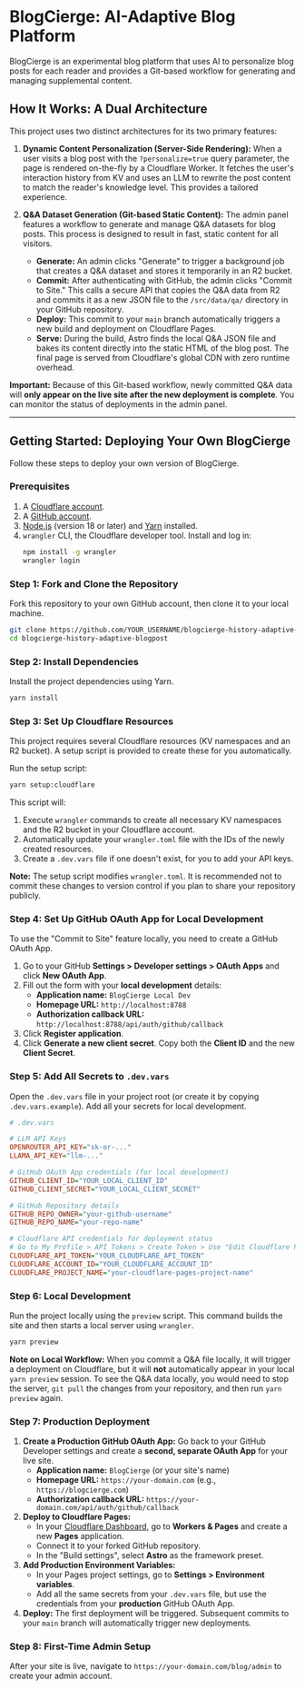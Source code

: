 # BlogCierge: AI-Adaptive Blog Platform

BlogCierge is an experimental blog platform that uses AI to personalize blog posts for each reader and provides a Git-based workflow for generating and managing supplemental content.

## How It Works: A Dual Architecture

This project uses two distinct architectures for its two primary features:

1.  **Dynamic Content Personalization (Server-Side Rendering):** When a user visits a blog post with the `?personalize=true` query parameter, the page is rendered on-the-fly by a Cloudflare Worker. It fetches the user's interaction history from KV and uses an LLM to rewrite the post content to match the reader's knowledge level. This provides a tailored experience.

2.  **Q&A Dataset Generation (Git-based Static Content):** The admin panel features a workflow to generate and manage Q&A datasets for blog posts. This process is designed to result in fast, static content for all visitors.
    *   **Generate:** An admin clicks "Generate" to trigger a background job that creates a Q&A dataset and stores it temporarily in an R2 bucket.
    *   **Commit:** After authenticating with GitHub, the admin clicks "Commit to Site." This calls a secure API that copies the Q&A data from R2 and commits it as a new JSON file to the `/src/data/qa/` directory in your GitHub repository.
    *   **Deploy:** This commit to your `main` branch automatically triggers a new build and deployment on Cloudflare Pages.
    *   **Serve:** During the build, Astro finds the local Q&A JSON file and bakes its content directly into the static HTML of the blog post. The final page is served from Cloudflare's global CDN with zero runtime overhead.

**Important:** Because of this Git-based workflow, newly committed Q&A data will **only appear on the live site after the new deployment is complete**. You can monitor the status of deployments in the admin panel.

---

## Getting Started: Deploying Your Own BlogCierge

Follow these steps to deploy your own version of BlogCierge.

### Prerequisites

1.  A [Cloudflare account](https://dash.cloudflare.com/sign-up).
2.  A [GitHub account](https://github.com).
3.  [Node.js](https://nodejs.org/en/) (version 18 or later) and [Yarn](https://yarnpkg.com/getting-started/install) installed.
4.  `wrangler` CLI, the Cloudflare developer tool. Install and log in:
    ```bash
    npm install -g wrangler
    wrangler login
    ```

### Step 1: Fork and Clone the Repository

Fork this repository to your own GitHub account, then clone it to your local machine.

```bash
git clone https://github.com/YOUR_USERNAME/blogcierge-history-adaptive-blogpost.git
cd blogcierge-history-adaptive-blogpost
```

### Step 2: Install Dependencies

Install the project dependencies using Yarn.

```bash
yarn install
```

### Step 3: Set Up Cloudflare Resources

This project requires several Cloudflare resources (KV namespaces and an R2 bucket). A setup script is provided to create these for you automatically.

Run the setup script:

```bash
yarn setup:cloudflare
```

This script will:
1.  Execute `wrangler` commands to create all necessary KV namespaces and the R2 bucket in your Cloudflare account.
2.  Automatically update your `wrangler.toml` file with the IDs of the newly created resources.
3.  Create a `.dev.vars` file if one doesn't exist, for you to add your API keys.

**Note:** The setup script modifies `wrangler.toml`. It is recommended not to commit these changes to version control if you plan to share your repository publicly.

### Step 4: Set Up GitHub OAuth App for Local Development

To use the "Commit to Site" feature locally, you need to create a GitHub OAuth App.

1.  Go to your GitHub **Settings > Developer settings > OAuth Apps** and click **New OAuth App**.
2.  Fill out the form with your **local development** details:
    *   **Application name:** `BlogCierge Local Dev`
    *   **Homepage URL:** `http://localhost:8788`
    *   **Authorization callback URL:** `http://localhost:8788/api/auth/github/callback`
3.  Click **Register application**.
4.  Click **Generate a new client secret**. Copy both the **Client ID** and the new **Client Secret**.

### Step 5: Add All Secrets to `.dev.vars`

Open the `.dev.vars` file in your project root (or create it by copying `.dev.vars.example`). Add all your secrets for local development.

```ini
# .dev.vars

# LLM API Keys
OPENROUTER_API_KEY="sk-or-..."
LLAMA_API_KEY="llm-..."

# GitHub OAuth App credentials (for local development)
GITHUB_CLIENT_ID="YOUR_LOCAL_CLIENT_ID"
GITHUB_CLIENT_SECRET="YOUR_LOCAL_CLIENT_SECRET"

# GitHub Repository details
GITHUB_REPO_OWNER="your-github-username"
GITHUB_REPO_NAME="your-repo-name"

# Cloudflare API credentials for deployment status
# Go to My Profile > API Tokens > Create Token > Use "Edit Cloudflare Pages" template.
CLOUDFLARE_API_TOKEN="YOUR_CLOUDFLARE_API_TOKEN"
CLOUDFLARE_ACCOUNT_ID="YOUR_CLOUDFLARE_ACCOUNT_ID"
CLOUDFLARE_PROJECT_NAME="your-cloudflare-pages-project-name"
```

### Step 6: Local Development

Run the project locally using the `preview` script. This command builds the site and then starts a local server using `wrangler`.

```bash
yarn preview
```

**Note on Local Workflow:** When you commit a Q&A file locally, it will trigger a deployment on Cloudflare, but it will **not** automatically appear in your local `yarn preview` session. To see the Q&A data locally, you would need to stop the server, `git pull` the changes from your repository, and then run `yarn preview` again.

### Step 7: Production Deployment

1.  **Create a Production GitHub OAuth App:** Go back to your GitHub Developer settings and create a **second, separate OAuth App** for your live site.
    *   **Application name:** `BlogCierge` (or your site's name)
    *   **Homepage URL:** `https://your-domain.com` (e.g., `https://blogcierge.com`)
    *   **Authorization callback URL:** `https://your-domain.com/api/auth/github/callback`
2.  **Deploy to Cloudflare Pages:**
    *   In your [Cloudflare Dashboard](https://dash.cloudflare.com), go to **Workers & Pages** and create a new **Pages** application.
    *   Connect it to your forked GitHub repository.
    *   In the "Build settings", select **Astro** as the framework preset.
3.  **Add Production Environment Variables:**
    *   In your Pages project settings, go to **Settings > Environment variables**.
    *   Add all the same secrets from your `.dev.vars` file, but use the credentials from your **production** GitHub OAuth App.
4.  **Deploy:** The first deployment will be triggered. Subsequent commits to your `main` branch will automatically trigger new deployments.

### Step 8: First-Time Admin Setup

After your site is live, navigate to `https://your-domain.com/blog/admin` to create your admin account.
